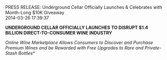 PRESS RELEASE: Underground Cellar Officially Launches & Celebrates with Month-Long $10K Giveaway<br/>2014-03-26 17:39:37<br/><div>**UNDERGROUND CELLAR OFFICIALLY LAUNCHES TO DISRUPT $1.4 BILLION DIRECT-TO-CONSUMER WINE INDUSTRY**

*Online Wine Marketplace Allows Consumers to Discover and Purchase Premium Wines and be Rewarded with Free Upgrades to Rare and Private-Stash Bottles**